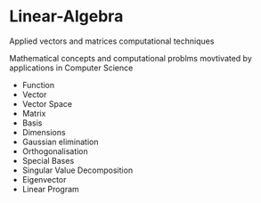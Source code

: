 # Linear-Algebra
Applied vectors and matrices computational techniques

Mathematical concepts and computational problms movtivated by applications in Computer Science
- Function
- Vector
- Vector Space
- Matrix
- Basis
- Dimensions
- Gaussian elimination
- Orthogonalisation
- Special Bases
- Singular Value Decomposition
- Eigenvector
- Linear Program
